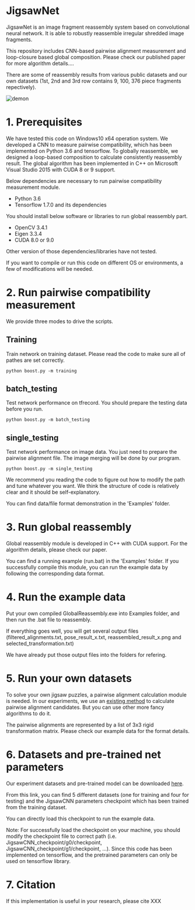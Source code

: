 # JigsawNet

JigsawNet is an image fragment reassembly system based on convolutional neural network. It is able to robustly reassemble irregular shredded image fragments.

This repository includes CNN-based pairwise alignment measurement and loop-closure based global composition. Please check our published paper for more algorithm details....

There are some of reassembly results from various public datasets and our own datasets (1st, 2nd and 3rd row contains 9, 100, 376 piece fragments repectively).

![demon](https://raw.githubusercontent.com/Lecanyu/JigsawNet/master/Examples/demo.png)





# 1. Prerequisites

We have tested this code on Windows10 x64 operation system.
We developed a CNN to measure pairwise compatibility, which has been implemented on Python 3.6 and tensorflow.
To globally reassemble, we designed a loop-based composition to calculate consistently reassembly result. The global algorithm has been implemented in C++ on Microsoft Visual Studio 2015 with CUDA 8 or 9 support. 

Below dependencies are necessary to run pairwise compatibility measurement module.
* Python 3.6
* Tensorflow 1.7.0 and its dependencies

You should install below software or libraries to run global reassembly part.
* OpenCV 3.4.1
* Eigen 3.3.4
* CUDA 8.0 or 9.0

Other version of those dependencies/libraries have not tested.

If you want to compile or run this code on different OS or environments, a few of modifications will be needed.



# 2. Run pairwise compatibility measurement

We provide three modes to drive the scripts. 

Training
------------
Train network on training dataset. Please read the code to make sure all of pathes are set correctly.
```
python boost.py -m training
```

batch_testing
------------
Test network performance on tfrecord. You should prepare the testing data before you run.
```
python boost.py -m batch_testing
```

single_testing
------------
Test network performance on image data. You just need to prepare the pairwise alignment file. The image merging will be done by our program.
```
python boost.py -m single_testing
```

We recommend you reading the code to figure out how to modify the path and tune whatever you want. We think the structure of code is relatively clear and it should be self-explanatory.

You can find data/file format demonstration in the 'Examples' folder.


# 3. Run global reassembly

Global reassembly module is developed in C++ with CUDA support. For the algorithm details, please check our paper.

You can find a running example (run.bat) in the 'Examples' folder. 
If you successfully compile this module, you can run the example data by following the corresponding data format.


# 4. Run the example data

Put your own compiled GlobalReassembly.exe into Examples folder, and then run the .bat file to reassembly.

If everything goes well, you will get several output files (filtered_alignments.txt, pose_result_x.txt, reassembled_result_x.png and selected_transformation.txt)

We have already put those output files into the folders for refering. 


# 5. Run your own datasets

To solve your own jigsaw puzzles, a pairwise alignment calculation module is needed. In our experiments, we use an [existing method](http://citeseerx.ist.psu.edu/viewdoc/download?doi=10.1.1.683.4733&rep=rep1&type=pdf) to calculate pairwise alignment candidates. But you can use other more fancy algorithms to do it.

The pairwise alignments are represented by a list of 3x3 rigid transformation matrix. Please check our example data for the format details.


# 6. Datasets and pre-trained net parameters
Our experiment datasets and pre-trained model can be downloaded [here](https://drive.google.com/open?id=1sUIcAzFTJNAAEEhqdYAKMKgzjVwRvsP4).

From this link, you can find 5 different datasets (one for training and four for testing) and the JigsawCNN parameters checkpoint which has been trained from the training dataset. 

You can directly load this checkpoint to run the example data. 

Note: For successfully load the checkpoint on your machine, you should modify the checkpoint file to correct path (i.e. JigsawCNN_checkpoint/g0/checkpoint, JigsawCNN_checkpoint/g1/checkpoint, ...). 
Since this code has been implemented on tensorflow, and the pretrained parameters can only be used on tensorflow library.




# 7. Citation
If this implementation is useful in your research, please cite XXX
